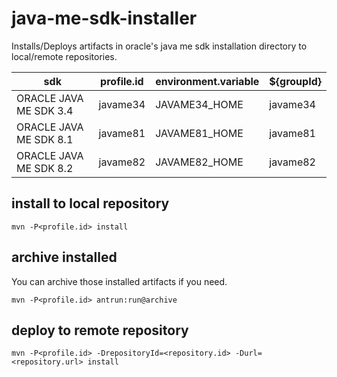 # java-me-sdk-installer
Installs/Deploys artifacts in oracle's java me sdk installation directory to local/remote repositories.

|sdk                   |profile.id|environment.variable|${groupId}       |
|----------------------|:--------:|--------------------|-----------------|
|ORACLE JAVA ME SDK 3.4|javame34  |JAVAME34_HOME       |javame34         |
|ORACLE JAVA ME SDK 8.1|javame81  |JAVAME81_HOME       |javame81         |
|ORACLE JAVA ME SDK 8.2|javame82  |JAVAME82_HOME       |javame82         |

## install to local repository
````
mvn -P<profile.id> install
````

## archive installed
You can archive those installed artifacts if you need.
````
mvn -P<profile.id> antrun:run@archive
````

## deploy to remote repository
````
mvn -P<profile.id> -DrepositoryId=<repository.id> -Durl=<repository.url> install
````
